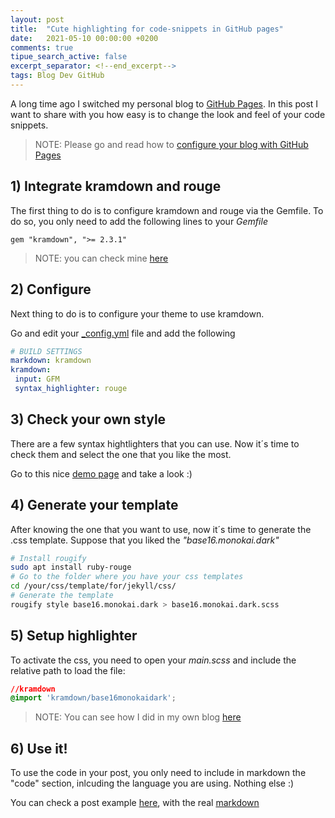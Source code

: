 ```yaml
---
layout: post
title:  "Cute highlighting for code-snippets in GitHub pages"
date:   2021-05-10 00:00:00 +0200
comments: true
tipue_search_active: false
excerpt_separator: <!--end_excerpt-->
tags: Blog Dev GitHub
---
```


A long time ago I switched my personal blog to [GitHub Pages](https://enriquecatala.com/2020/05/28/Creating-my-new-blog-with-Jekyll.html). In this post I want to share with you how easy is to change the look and feel of your code snippets.

> NOTE: Please go and read how to [configure your blog with GitHub Pages](https://enriquecatala.com/2020/05/28/Creating-my-new-blog-with-Jekyll.html)

<!--end_excerpt-->

## 1) Integrate kramdown and rouge

 The first thing to do is to configure kramdown and rouge via the Gemfile. To do so, you only need to add the following lines to your _Gemfile_

 ```gem
 gem "kramdown", ">= 2.3.1"
 ```
>NOTE: you can check mine [here](https://github.com/enriquecatala/enriquecatala.github.io/blob/master/Gemfile)

## 2) Configure

 Next thing to do is to configure your theme to use kramdown.

 Go and edit your [_config.yml](https://github.com/enriquecatala/enriquecatala.github.io/blob/master/_config.yml) file and add the following

 ```yaml
 # BUILD SETTINGS
markdown: kramdown
kramdown:
  input: GFM
  syntax_highlighter: rouge
 ```

## 3) Check your own style

There are a few syntax hightlighters that you can use. Now it´s time to check them and select the one that you like the most. 

Go to this nice [demo page](https://spsarolkar.github.io/rouge-theme-preview/) and take a look :)

## 4) Generate your template

After knowing the one that you want to use, now it´s time to generate the .css template. Suppose that you liked the _"base16.monokai.dark"_

```bash
# Install rougify
sudo apt install ruby-rouge
# Go to the folder where you have your css templates
cd /your/css/template/for/jekyll/css/
# Generate the template
rougify style base16.monokai.dark > base16.monokai.dark.scss
```

## 5) Setup highlighter

To activate the css, you need to open your _main.scss_ and include the relative path to load the file:

```css
//kramdown
@import 'kramdown/base16monokaidark';
```
>NOTE: You can see how I did in my own blog [here](https://github.com/enriquecatala/enriquecatala.github.io/blob/master/css/main.scss)

## 6) Use it!

To use the code in your post, you only need to include in markdown the "code" section, inlcuding the language you are using. Nothing else :)

You can check a post example [here](https://enriquecatala.com/2021/03/01/remote-jupyter-notebook-file-root-vscode.html), with the real [markdown](https://github.com/enriquecatala/enriquecatala.github.io/blob/master/_posts/2021-03-02-remote%20jupyter%20notebook%20file%20root%20vscode.md)